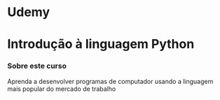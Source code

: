 # Udemy

<h1>Introdução à linguagem Python</h1>

<h3>Sobre este curso</h3>

Aprenda a desenvolver programas de computador usando a linguagem mais popular do mercado de trabalho
